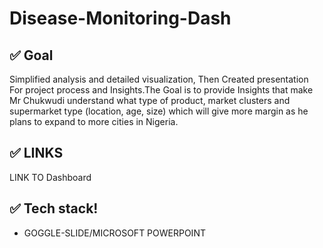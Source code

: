 # Disease-Monitoring-Dash

## ✅ Goal
Simplified analysis and detailed visualization, Then Created presentation For project process and Insights.The Goal is to provide Insights that make Mr Chukwudi understand what type of product, market clusters and supermarket type (location, age, size) which will give more margin as he plans to expand to more cities in Nigeria.


## ✅ LINKS
LINK TO Dashboard

## ✅ Tech stack!
* GOGGLE-SLIDE/MICROSOFT POWERPOINT
